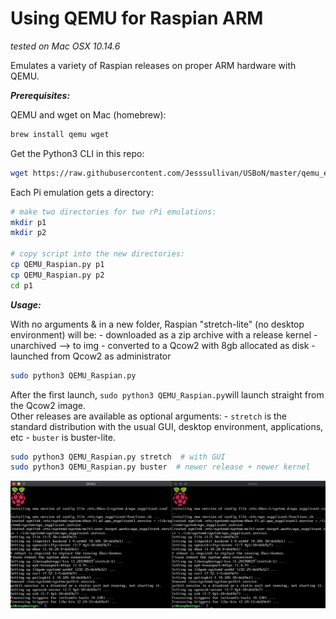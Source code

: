 # Using QEMU for Raspian ARM

*tested on Mac OSX 10.14.6*

Emulates a variety of Raspian releases on proper ARM hardware with QEMU.

***Prerequisites:***    

QEMU and wget on Mac (homebrew):

```bash
brew install qemu wget
```      

Get the Python3 CLI in this repo:
```bash
wget https://raw.githubusercontent.com/Jesssullivan/USBoN/master/qemu_env/QEMU_Raspian.py
```     

Each Pi emulation gets a directory: 
```bash
# make two directories for two rPi emulations:
mkdir p1 
mkdir p2

# copy script into the new directories:
cp QEMU_Raspian.py p1
cp QEMU_Raspian.py p2
cd p1  
``` 

***Usage:***     

With no arguments & in a new folder, Raspian "stretch-lite" (no desktop environment) will be:
    - downloaded as a zip archive with a release kernel
    - unarchived --> to img
    - converted to a Qcow2 with 8gb allocated as disk
    - launched from Qcow2 as administrator 
     
```bash
sudo python3 QEMU_Raspian.py 
```             

After the first launch, ``` sudo python3 QEMU_Raspian.py ```will launch straight from the Qcow2 image.       
Other releases are available as optional arguments:
    - ``` stretch ``` is the standard distribution with the usual GUI, desktop environment, applications, etc
    - ``` buster ``` is buster-lite.
      
```bash
sudo python3 QEMU_Raspian.py stretch  # with GUI
sudo python3 QEMU_Raspian.py buster  # newer release + newer kernel  
```
  
![Alt text](imgs.png?raw=true)
